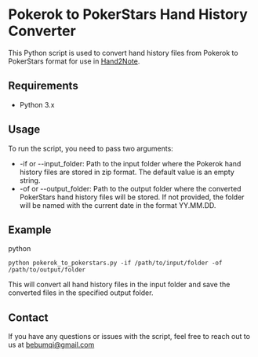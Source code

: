 # Pokerok to PokerStars Hand History Converter

This Python script is used to convert hand history files from Pokerok to PokerStars format for use in [Hand2Note](https://hand2note.com/).

## Requirements

* Python 3.x

## Usage

To run the script, you need to pass two arguments:

* -if or --input_folder: Path to the input folder where the Pokerok hand history files are stored in zip format. The default value is an empty string.
* -of or --output_folder: Path to the output folder where the converted PokerStars hand history files will be stored. If not provided, the folder will be named with the current date in the format YY.MM.DD.

## Example

python

``` python pokerok_to_pokerstars.py -if /path/to/input/folder -of /path/to/output/folder ```

This will convert all hand history files in the input folder and save the converted files in the specified output folder.

## Contact

If you have any questions or issues with the script, feel free to reach out to us at [bebumqi@gmail.com](mailto:bebumqi@gmail.com)